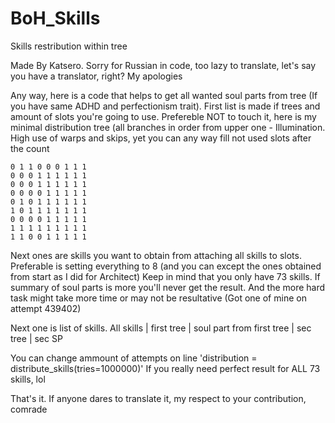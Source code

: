# BoH_Skills
Skills restribution within tree

Made By Katsero. Sorry for Russian in code, too lazy to translate, let's say you have a translator, right? My apologies

Any way, here is a code that helps to get all wanted soul parts from tree (If you have same ADHD and perfectionism trait).
First list is made if trees and amount of slots you're going to use. Prefereble NOT to touch it, here is my minimal distribution tree (all branches in order from upper one - Illumination.
High use of warps and skips, yet you can any way fill not used slots after the count

```Optimised restribution
0 1 1 0 0 0 1 1 1  
0 0 0 1 1 1 1 1 1
0 0 0 1 1 1 1 1 1
0 0 0 0 1 1 1 1 1
0 1 0 1 1 1 1 1 1
1 0 1 1 1 1 1 1 1
0 0 0 0 1 1 1 1 1
1 1 1 1 1 1 1 1 1
1 1 0 0 1 1 1 1 1
```

Next ones are skills you want to obtain from attaching all skills to slots. Preferable is  setting everything to 8 (and you can except the ones obtained from start as I did for Architect)
Keep in mind that you only have 73 skills. If summary of soul parts is more you'll never get the result. And the more hard task might take more time or may not be resultative (Got one of mine on attempt 439402)

Next one is list of skills. All skills | first tree | soul part from first tree | sec tree | sec SP

You can change ammount of attempts on line
'distribution = distribute_skills(tries=1000000)'
If you really need perfect result for ALL 73 skills, lol

That's it. If anyone dares to translate it, my respect to your contribution, comrade
